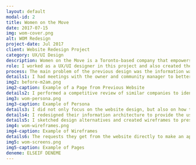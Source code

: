 ```yaml
---
layout: default
modal-id: 2
title: Women on the Move
date: 2017-07-15
img: wom-cover.png
alt: WOM Redesign
project-date: Jul 2017
client: Website Redesign Project
category: UX/UI Design
description: Women on the Move is a Toronto-based company that empowers women entrepreneurs by providing a shared office and sales advisory program. They  were not happy with their website design because it did not deliver the message effectively. I have worked for them to redesign the entire website. 
role: I worked as a UX/UI designer in this project and also created the website using Wordpress. I directly worked with the owner to understand the business needs of the project as well as conducted user research with the participants of the workshops that Women on the Move hosted to get insights into the user expectetions and their perceptions of the company.  
process: The main problem of the previous design was the information was not presented in a structured way so that it was difficult to understand what their mission is and what kind of services they provide. 
details1: I had meetings with the owner and community manager to better understand their purpose in business and their concerns about the existing site. I also talked to their clients at their events to see how well-informed they are about the company. Most of the participants were women who either recently started their businesses or currently considering doing so. The reason they encountered WOM was they were looking for workshops and/or seminars that they can improve their business skills. They heard about WOM events via Eventbrite and were not aware of what WOM does. Even the ones that visited the website did not have a clear idea about how they can be a part of WOM and benefit from the services they provide. They stated that the existing site looked outdated and they did not know about the details of "Moving to a Million" program which generated the main revenue stream for WOM. 
img2: before-m2am.png
img2-caption: Example of a Page from Previous Website
details2: I performed a competitive review of similar companies to identify the uniqueness of WOM. I realized that they are one of a few companies in Toronto that focuses on women entrepreneurs and they don't only provide a co-working space but also help them empower their businesses either by providing free business workshops or by one-on-one sales advisory program. 
img3: wom-persona.png
img3-caption: Example of Persona
details3: I did not only focus on the website design, but also on how they improve their business at WOM. WOM did not offer day-pass for the co-working space while most of their competitors do. From the user interviews I conducted during the workshops, I knew that some women entrepreneurs were undecided about committing for a monthly membership of the co-working space. Therefore I proposed that they may also offer a day-pass for the ones who wants to experience the co-working environment before becoming a committed member. (WOM agreed with me on this proposition :) ) Moreover, I realized that their visibility on social media is almost non-existing. I suggested them to create unique hashtags for each event they host and ask their participants to post on social media to let their social network know about WOM and its services. They are working on this. 
details4: I redesigned their information architecture to provide the users with easy-to-understand structure of services. Each service of WOM has its own section with clear descriptions as well as the testimonials that belong to each service. 
details5: I sketched design alternatives and created wireframes to present to the owner and community manager. We reviewed each page and section together and agreed on them before started building it in Wordpress. 
img4: wom-wireframes.png
img4-caption: Example of Wireframes
details6: The requests they get from the website directly to make an appointment to learn more about the services and to visit the coworking space has been increased 300% in a month after we published the new design. 
img5: wom-screens.png
img5-caption: Example of Pages
deneme: ELSEIF DENEME
---
```

